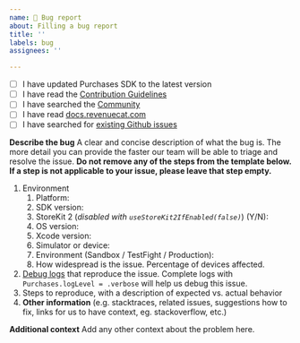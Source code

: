 ```yaml
---
name: 🐛 Bug report
about: Filling a bug report
title: ''
labels: bug
assignees: ''

---
```


- [ ] I have updated Purchases SDK to the latest version
- [ ] I have read the [Contribution Guidelines](https://github.com/RevenueCat/purchases-ios/blob/main/Contributing/CONTRIBUTING.md)
- [ ] I have searched the [Community](https://community.revenuecat.com)
- [ ] I have read [docs.revenuecat.com](https://docs.revenuecat.com/)
- [ ] I have searched for [existing Github issues](https://github.com/RevenueCat/purchases-ios/issues)

**Describe the bug**
A clear and concise description of what the bug is. The more detail you can provide the faster our team will be able to triage and resolve the issue. **Do not remove any of the steps from the template below. If a step is not applicable to your issue, please leave that step empty.**

1. Environment
   1. Platform:
   2. SDK version:
   3. StoreKit 2 (_disabled with `useStoreKit2IfEnabled(false)`_) (Y/N):
   4. OS version:
   5. Xcode version:
   6. Simulator or device:
   7. Environment (Sandbox / TestFight / Production):
   8. How widespread is the issue. Percentage of devices affected.
2. [Debug logs](https://docs.revenuecat.com/docs/debugging) that reproduce the issue. Complete logs with `Purchases.logLevel = .verbose` will help us debug this issue.
3. Steps to reproduce, with a description of expected vs. actual behavior
4. **Other information** (e.g. stacktraces, related issues, suggestions how to fix, links for us to have context, eg. stackoverflow, etc.)

**Additional context**
Add any other context about the problem here.
